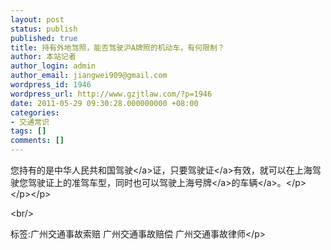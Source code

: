 ```yaml
---
layout: post
status: publish
published: true
title: 持有外地驾照，能否驾驶沪A牌照的机动车，有何限制？
author: 本站记者
author_login: admin
author_email: jiangwei909@gmail.com
wordpress_id: 1946
wordpress_url: http://www.gzjtlaw.com/?p=1946
date: 2011-05-29 09:30:28.000000000 +08:00
categories:
- 交通常识
tags: []
comments: []
---
```

<p>您持有的是中华人民共和国<a>驾驶<&#47;a>证，只要<a>驾驶证<&#47;a>有效，就可以在上海驾驶您驾驶证上的准驾车型，同时也可以驾驶上海<a>号牌<&#47;a>的<a>车辆<&#47;a>。<&#47;p><&#47;p><&#47;p><br&#47;><p>标签:广州交通事故索赔 广州交通事故赔偿 广州交通事故律师<&#47;p>
